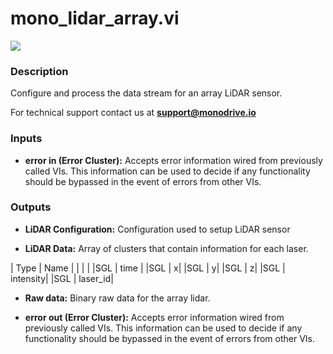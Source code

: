 # mono_lidar_array.vi

<p class="img_container">
<img class="lg_img" src="../mono_lidar_array.png"/>
</p>

### Description

Configure and process the data stream for an array LiDAR sensor. 

For technical support contact us at <b>support@monodrive.io</b> 

### Inputs

- **error in (Error Cluster):** Accepts error information wired from previously called VIs. This information can be used to decide if any functionality should be bypassed in the event of errors from other VIs. 

### Outputs

- **LiDAR Configuration:**  Configuration used to setup LiDAR sensor
 

- **LiDAR Data:**  Array of clusters that contain information for each laser. 

| Type  | Name   |
|  |  |
|SGL  | time |
|SGL  | x|
|SGL  | y|
|SGL  | z|
|SGL  | intensity|
|SGL  | laser_id|
 

- **Raw data:**  Binary raw data for the array lidar. 
 

- **error out (Error Cluster):** Accepts error information wired from previously called VIs. This information can be used to decide if any functionality should be bypassed in the event of errors from other VIs. 

<p>&nbsp;</p>
